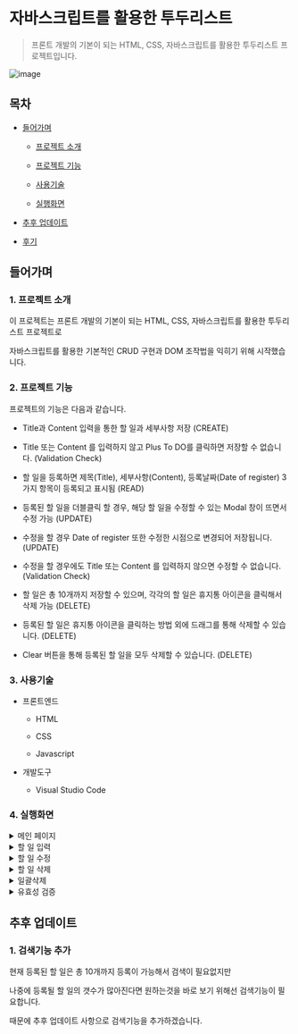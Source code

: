 # 자바스크립트를 활용한 투두리스트

> 프론트 개발의 기본이 되는 HTML, CSS, 자바스크립트를 활용한 투두리스트 프로젝트입니다.

![image](https://user-images.githubusercontent.com/26796099/233159256-2ebd118a-66c4-4f0b-b4f4-da4f97a9245f.png)


## 목차

- [들어가며](#들어가며)

  - [프로젝트 소개](#1-프로젝트-소개)

  - [프로젝트 기능](#2-프로젝트-기능)

  - [사용기술](#3-사용기술)
  - [실행화면](#4-실행화면)

- [추후 업데이트](#추후-업데이트)

- [후기](#후기)


## 들어가며

### 1. 프로젝트 소개

이 프로젝트는 프론트 개발의 기본이 되는 HTML, CSS, 자바스크립트를 활용한 투두리스트 프로젝트로

자바스크립트를 활용한 기본적인 CRUD 구현과 DOM 조작법을 익히기 위해 시작했습니다.

### 2. 프로젝트 기능

프로젝트의 기능은 다음과 같습니다.

- Title과 Content 입력을 통한 할 일과 세부사항 저장 (CREATE)

- Title 또는 Content 를 입력하지 않고 Plus To DO를 클릭하면 저장할 수 없습니다. (Validation Check)

- 할 일을 등록하면 제목(Title), 세부사항(Content), 등록날짜(Date of register) 3가지 항목이 등록되고 표시됨 (READ) 

- 등록된 할 일을 더블클릭 할 경우, 해당 할 일을 수정할 수 있는 Modal 창이 뜨면서 수정 가능 (UPDATE)

- 수정을 할 경우 Date of register 또한 수정한 시점으로 변경되어 저장됩니다. (UPDATE) 

- 수정을 할 경우에도 Title 또는 Content 를 입력하지 않으면 수정할 수 없습니다. (Validation Check)

- 할 일은 총 10개까지 저장할 수 있으며, 각각의 할 일은 휴지통 아이콘을 클릭해서 삭제 가능 (DELETE)

- 등록된 할 일은 휴지통 아이콘을 클릭하는 방법 외에 드래그를 통해 삭제할 수 있습니다. (DELETE)

- Clear 버튼을 통해 등록된 할 일을 모두 삭제할 수 있습니다. (DELETE)

### 3. 사용기술

- 프론트엔드

  - HTML

  - CSS

  - Javascript

- 개발도구

  - Visual Studio Code

### 4. 실행화면

<details>
<summary>메인 페이지</summary>

![image](https://user-images.githubusercontent.com/26796099/233160208-c19ca46b-7d03-42b5-bf8f-54442f05173b.png)

</details>

<details>
<summary>할 일 입력</summary>
	
다음과 같이 할 일을 입력하고 Plus To Do 버튼을 클릭하면 할 일이 등록됩니다.

![image](https://user-images.githubusercontent.com/26796099/233160354-52ffc4f4-b999-4279-b75f-f216c19445a3.png)
	
![image](https://user-images.githubusercontent.com/26796099/233160406-cbfacb2c-65f8-41a8-8200-5d2b603c1f38.png)

</details>

<details>
<summary>할 일 수정</summary>
	
등록된 할 일을 더블클릭하면 수정을 할 수 있는 모달창이 뜨면서 해당 모달창에서 내용을 수정할 수 있습니다.

![image](https://user-images.githubusercontent.com/26796099/233160669-264b9613-79f7-4c50-9154-690f514c133a.png)
	
![image](https://user-images.githubusercontent.com/26796099/233161357-8e0398c3-7c74-4b46-947e-1c9da404b5c9.png)

![image](https://user-images.githubusercontent.com/26796099/233161407-fe400aae-158b-4423-847f-4da4fe9ea2cd.png)

</details>

<details>
<summary>할 일 삭제</summary>
	
휴지통 아이콘을 클릭하면 해당하는 할 일을 삭제할 수 있습니다.

![image](https://user-images.githubusercontent.com/26796099/233162780-cd0ef65d-1af8-4cc1-9a75-100071a9dc75.png)

![image](https://user-images.githubusercontent.com/26796099/233162892-3b203f2e-ad15-476a-a964-759ba6a1848e.png)

</details>

<details>
<summary>일괄삭제</summary>
	
Clear 버튼을 통해 현재 등록된 모든 할 일을 삭제할 수 있습니다.

![image](https://user-images.githubusercontent.com/26796099/233163296-a048b077-7041-4049-97a5-9dbf5ac786f8.png)
	
![image](https://user-images.githubusercontent.com/26796099/233163332-ec319e73-bcbe-423e-be99-ed7e889c1674.png)

</details>

<details>
<summary>유효성 검증</summary>
	
할 일을 등록할 경우 Title 혹은 Content가 비어있을 경우 경고 메세지를 출력합니다.

![image](https://user-images.githubusercontent.com/26796099/233163479-876b9212-5679-4236-9ad0-b090cd2ba3e1.png)
	
모달창에서 수정을 할 경우, 경고 메세지를 한번 더 띄우기보다 모달창 내에서 비어있는 항목을 표시해줍니다.
	
![image](https://user-images.githubusercontent.com/26796099/233160918-89de0539-000a-4567-b12d-30b32e3632f6.png)

</details>

## 추후 업데이트

### 1. 검색기능 추가

현재 등록된 할 일은 총 10개까지 등록이 가능해서 검색이 필요없지만

나중에 등록될 할 일의 갯수가 많아진다면 원하는것을 바로 보기 위해선 검색기능이 필요합니다.

때문에 추후 업데이트 사항으로 검색기능을 추가하겠습니다.


